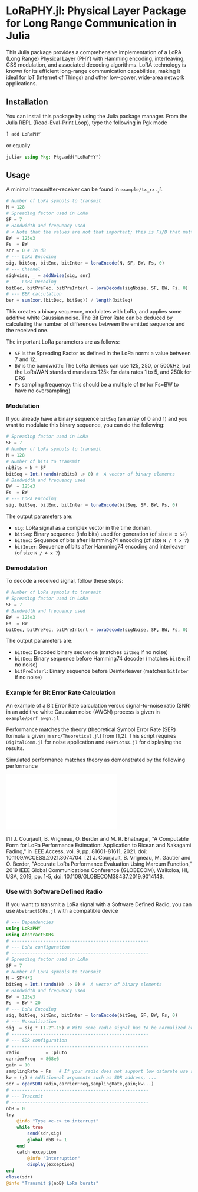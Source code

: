 # LoRaPHY.jl: Physical Layer Package for Long Range Communication in Julia

This Julia package provides a comprehensive implementation of a LoRA (Long Range) Physical Layer (PHY) with Hamming encoding, interleaving, CSS modulation, and associated decoding algorithms. LoRA technology is known for its efficient long-range communication capabilities, making it ideal for IoT (Internet of Things) and other low-power, wide-area network applications.

## Installation

You can install this package by using the Julia package manager. From the Julia REPL (Read-Eval-Print Loop), type the following in Pgk mode

```julia
] add LoRaPHY
```

or equally

```julia
julia> using Pkg; Pkg.add("LoRaPHY")
```

## Usage

A minimal transmitter-receiver can be found in `example/tx_rx.jl`

```julia
# Number of LoRa symbols to transmit 
N = 128 
# Spreading factor used in LoRa 
SF = 7 
# Bandwidth and frequency used 
# < Note that the values are not that important; this is Fs/B that matters>
BW  = 125e3
Fs  = BW 
snr = 0 # In dB
# --- LoRa Encoding 
sig, bitSeq, bitEnc, bitInter = loraEncode(N, SF, BW, Fs, 0)
# --- Channel 
sigNoise, _ = addNoise(sig, snr)
# --- LoRa Decoding 
bitDec, bitPreFec, bitPreInterl = loraDecode(sigNoise, SF, BW, Fs, 0)
# --- BER calculation 
ber = sum(xor.(bitDec, bitSeq)) / length(bitSeq)
```

This creates a binary sequence, modulates with LoRa, and applies some additive white Gaussian noise. The Bit Error Rate can be deduced by calculating the number of differences between the emitted sequence and the received one.

The important LoRa parameters are as follows:
- `SF` is the Spreading Factor as defined in the LoRa norm: a value between 7 and 12.
- `BW` is the bandwidth: The LoRa devices can use 125, 250, or 500kHz, but the LoRaWAN standard mandates 125k for data rates 1 to 5, and 250k for DR6
- `Fs` sampling frequency: this should be a multiple of `BW` (or Fs=BW to have no oversampling)

### Modulation

If you already have a binary sequence `bitSeq` (an array of 0 and 1) and you want to modulate this binary sequence, you can do the following:

```julia
# Spreading factor used in LoRa 
SF = 7 
# Number of LoRa symbols to transmit 
N = 128 
# Number of bits to transmit 
nbBits = N * SF 
bitSeq = Int.(randn(nbBits) .> 0) #  A vector of binary elements
# Bandwidth and frequency used 
BW  = 125e3
Fs  = BW
# --- LoRa Encoding 
sig, bitSeq, bitEnc, bitInter = loraEncode(bitSeq, SF, BW, Fs, 0)
```

The output parameters are:
- `sig`: LoRa signal as a complex vector in the time domain.
- `bitSeq`: Binary sequence (info bits) used for generation (of size `N x SF`)
- `bitEnc`: Sequence of bits after Hamming74 encoding (of size `N / 4 x 7`)
- `bitInter`: Sequence of bits after Hamming74 encoding and interleaver (of size `N / 4 x 7`)

### Demodulation

To decode a received signal, follow these steps:

```julia
# Number of LoRa symbols to transmit 
# Spreading factor used in LoRa 
SF = 7 
# Bandwidth and frequency used 
BW  = 125e3
Fs  = BW
bitDec, bitPreFec, bitPreInterl = loraDecode(sigNoise, SF, BW, Fs, 0)
```

The output parameters are:
- `bitDec`: Decoded binary sequence (matches `bitSeq` if no noise)
- `bitDec`: Binary sequence before Hamming74 decoder (matches `bitEnc` if no noise)
- `bitPreInterl`: Binary sequence before Deinterleaver (matches `bitInter` if no noise)

### Example for Bit Error Rate Calculation

An example of a Bit Error Rate calculation versus signal-to-noise ratio (SNR) in an additive white Gaussian noise (AWGN) process is given in `example/perf_awgn.jl`

Performance matches the theory (theoretical Symbol Error Rate (SER) formula is given in `src/Theoretical.jl`) from [1,2]. This script requires `DigitalComm.jl` for noise application and `PGFPLotsX.jl` for displaying the results.

Simulated performance matches theory as demonstrated by the following performance 

![](./examples/Lora_BER_SF.pdf)


[1] J. Courjault, B. Vrigneau, O. Berder and M. R. Bhatnagar, "A Computable Form for LoRa Performance Estimation: Application to Ricean and Nakagami Fading," in IEEE Access, vol. 9, pp. 81601-81611, 2021, doi: 10.1109/ACCESS.2021.3074704.
[2] J. Courjault, B. Vrigneau, M. Gautier and O. Berder, "Accurate LoRa Performance Evaluation Using Marcum Function," 2019 IEEE Global Communications Conference (GLOBECOM), Waikoloa, HI, USA, 2019, pp. 1-5, doi: 10.1109/GLOBECOM38437.2019.9014148.



### Use with Software Defined Radio 


If you want to transmit a LoRa signal with a Software Defined Radio, you can use `AbstractSDRs.jl` with a compatible device 

```julia
# --- Dependencies
using LoRaPHY 
using AbstractSDRs
# ----------------------------------------------------
# --- LoRa configuration   
# ---------------------------------------------------- 
# Spreading factor used in LoRa 
SF = 7 
# Number of LoRa symbols to transmit 
N = SF*4*2 
bitSeq = Int.(randn(N) .> 0) #  A vector of binary elements
# Bandwidth and frequency used 
BW  = 125e3
Fs  = BW * 20
# --- LoRa Encoding 
sig, bitSeq, bitEnc, bitInter = loraEncode(bitSeq, SF, BW, Fs, 0)
# --- Normalization 
sig .= sig * (1-2^-15) # With some radio signal has to be normalized but < 1. Ensure this can be a Q(16,0,15)
# ----------------------------------------------------
# --- SDR configuration   
# ---------------------------------------------------- 
radio          = :pluto 
carrierFreq  = 868e6 
gain = 10 
samplingRate = Fs   # If your radio does not support low datarate use a Fs in LoRa that is a multiple of BW and compatible with your SDR 
kw = (;) # Additionnal arguments such as SDR address, ...
sdr = openSDR(radio,carrierFreq,samplingRate,gain;kw...)   
# ----------------------------------------------------
# --- Transmit    
# ---------------------------------------------------- 
nbB = 0
try 
    @info "Type <c-c> to interrupt"
    while true 
        send(sdr,sig)
        global nbB += 1 
    end
    catch exception 
        @info "Interruption"
        display(exception)
end
close(sdr)
@info "Transmit $(nbB) LoRa bursts"
```
